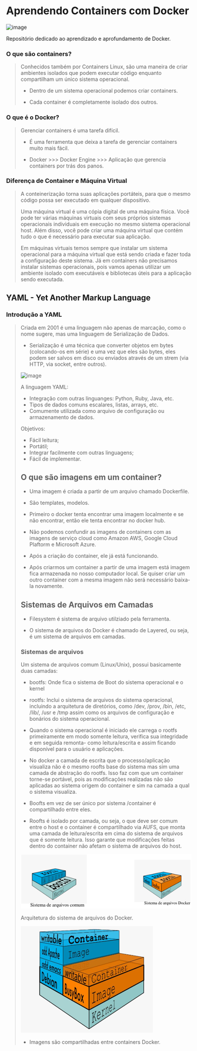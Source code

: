 # Aprendendo Containers com Docker

<img width="350" alt="image" src="https://github.com/fariasangelica/docker/assets/98922466/22c08068-fe59-44e0-b747-9b9c8c7e861d">

Repositório dedicado ao aprendizado e aprofundamento de Docker.

### O que são containers?
> Conhecidos também por Containers Linux, são uma maneira de criar ambientes isolados que podem executar código enquanto compartilham um único sistema operacional.
> 
> - Dentro de um sistema operacional podemos criar containers.
>   
> - Cada container é completamente isolado dos outros.

### O que é o Docker?
> Gerenciar containers é uma tarefa difícil.
> - É uma ferramenta que deixa a tarefa de gerenciar containers muito mais fácil.
>   
> - Docker >>> Docker Engine >>> Aplicação que gerencia containers por trás dos panos.

### Diferença de Container e Máquina Virtual
> A conteinerização torna suas aplicações portáteis, para que o mesmo código possa ser executado em qualquer dispositivo.
> 
> Uma máquina virtual é uma cópia digital de uma máquina física. Você pode ter várias máquinas virtuais com seus próprios sistemas operacionais individuais em execução no mesmo sistema operacional host. Além disso, você pode criar uma máquina virtual que contém tudo o que é necessário para executar sua aplicação.
>
> Em máquinas virtuais temos sempre que instalar um sistema operacional para a máquina virtual que está sendo criada e fazer toda a configuração deste sistema. Já em containers não precisamos instalar sistemas operacionais, pois vamos apenas utilizar um ambiente isolado com executáveis e bibliotecas úteis para a aplicação sendo executada.

## YAML - Yet Another Markup Language
### Introdução a YAML
> Criada em 2001 é uma linguagem não apenas de marcação, como o nome sugere, mas uma linguagem de Serialização de Dados.
> 
> - Serialização é uma técnica que converter objetos em bytes (colocando-os em série) e uma vez que eles são bytes, eles podem ser salvos em disco ou enviados através de um strem (via HTTP, via socket, entre outros).
>   
> ![image](https://github.com/fariasangelica/docker/assets/98922466/eefc82bf-7910-4937-9f22-94256a1998aa)
>
> A linguagem YAML:
> - Integração com outras linguanges: Python, Ruby, Java, etc.
> - Tipos de dados comuns escalares, listas, arrays, etc.
> - Comumente utilizada como arquivo de configuração ou armazenamento de dados.
>
> Objetivos:
> - Fácil leitura;
> - Portátil;
> - Integrar facilmente com outras linguagens;
> - Fácil de implementar.
>
> ## O que são imagens em um container?
> - Uma imagem é criada a partir de um arquivo chamado Dockerfile.
>
> - São templates, modelos.
>
> - Primeiro o docker tenta encontrar uma imagem localmente e se não encontrar, então ele tenta encontrar no docker hub.
>
> - Não podemos confundir as imagens de containers com as imagens de serviço cloud como Amazon AWS, Google Cloud Plaftorm e Microsoft Azure.
>
> - Após a criação do container, ele já está funcionando.
>
> - Após criarmos um container a partir de uma imagem está imagem fica armazenada no nosso computador local. Se quiser criar um outro container com a mesma imagem não será necessário baixa-la novamente.
>
> ## Sistemas de Arquivos em Camadas
> - Filesystem é sistema de arquivo utilziado pela ferramenta.
>
> - O sistema de arquivos do Docker é chamado de Layered, ou seja, é um sistema de arquivos em camadas.
>
> ### Sistemas de arquivos
>
> Um sistema de arquivos comum (Linux/Unix), possui basicamente duas camadas:
> - bootfs: Onde fica o sistema de Boot do sistema operacional e o kernel
>
> - rootfs: Inclui o sistema de arquivos do sistema operacional, incluindo a arquitetura de diretórios, como /dev, /prov, /bin, /etc, /lib/, /usr e /tmp assim como os arquivos de configuração e bonários do sistema operacional.
>
> - Quando o sistema operacional é iniciado ele carrega o rootfs primeiramente em modo somente leitura, verifica sua integridade e em seguida remonta- como leitura/escrita e assim ficando disponível para o usuário e aplicações.
>
> - No docker a camada de escrita que o processo/aplicação visualiza não é o mesmo roofts base do sistema mas sim uma camada de abstração do rootfs. Isso faz com que um container torne-se portável, pois as modificações realizadas não são aplicadas ao sistema origem do container e sim na camada a qual o sistema visualiza.
>
> - Boofts em vez de ser único por sistema /container é compartilhado entre eles.
>
> - Roofts é isolado por camada, ou seja, o que deve ser comum entre o host e o container é compartilhado via AUFS, que monta uma camada de leitura/escrita em cima do sistema de arquivos que é somente leitura. Isso garante que modificações feitas dentro do container não afetam o sistema de arquivos do host.
>
> ![alt text](image.png)
>
> Arquitetura do sistema de arquivos do Docker.
> 
> ![alt text](image-1.png)
>
> - Imagens são compartilhadas entre containers Docker.
